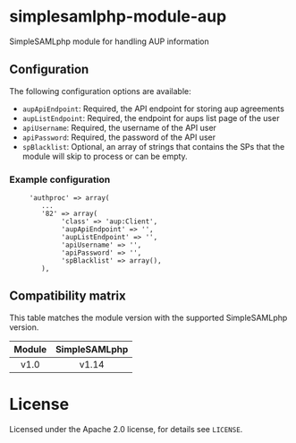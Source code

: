 # simplesamlphp-module-aup
SimpleSAMLphp module for handling AUP information

## Configuration

The following configuration options are available:
  - `aupApiEndpoint`: Required, the API endpoint for storing aup agreements
  - `aupListEndpoint`: Required, the endpoint for aups list page of the user
  - `apiUsername`: Required, the username of the API user
  - `apiPassword`: Required, the password of the API user
  - `spBlacklist`: Optional, an array of strings that contains the SPs that the module will skip to process or can be empty.

### Example configuration

```
     'authproc' => array(
        ...
        '82' => array(
             'class' => 'aup:Client',
             'aupApiEndpoint' => '',
             'aupListEndpoint' => '',
             'apiUsername' => '',
             'apiPassword' => '',
             'spBlacklist' => array(),
        ),
```

## Compatibility matrix

This table matches the module version with the supported SimpleSAMLphp version.

| Module |  SimpleSAMLphp |
|:------:|:--------------:|
| v1.0   | v1.14          |

# License

Licensed under the Apache 2.0 license, for details see `LICENSE`.